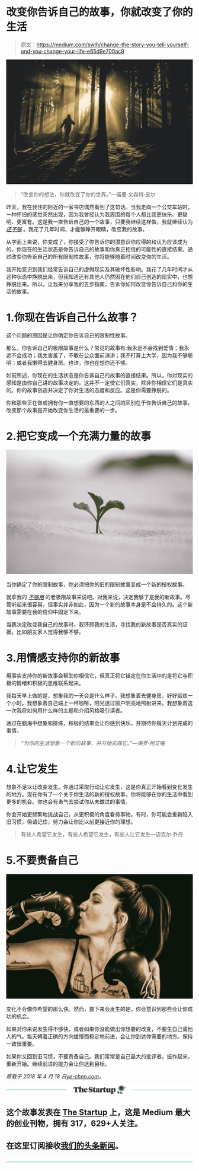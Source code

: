 # 改变你告诉自己的故事，你就改变了你的生活

> 原文：<https://medium.com/swlh/change-the-story-you-tell-yourself-and-you-change-your-life-e65d9e700ac9>

![](img/e5a4fedb465f27473ee7ebb99df40e7a.png)

> “改变你的想法，你就改变了你的世界。”—诺曼·文森特·皮尔

昨天，我在我住的附近的一家书店偶然看到了这句话。当我走向一个公交车站时，一种怀旧的感觉突然出现，因为我曾经认为我周围的每个人都比我更快乐、更聪明、更富有。这是我一直告诉自己的一个故事，只要我继续这样做，我就继续认为 [*还不够*](https://ye-chen.com/undo-the-lie-of-not-being-good-enough/) 。我花了几年时间，才能够睁开眼睛，改变我的故事。

从字面上来说，你变成了，你接受了你告诉你的潜意识你应得的和认为应该成为的。你现在的生活状态是你告诉自己的故事和你真正相信的可能性的直接结果。通过改变你告诉自己的所有限制性故事，你将能够随着时间改变你的生活。

我开始意识到我们经常告诉自己的虚假现实及其破坏性影响。我花了几年时间才从这种状态中挣脱出来，但我知道还有其他人仍然困在他们自己创造的现实中，也想挣脱出来。所以，让我来分享我的五步指南，告诉你如何改变你告诉自己和你的生活的故事。

# 1.你现在告诉自己什么故事？

这个问题的原因是让你确定你告诉自己的限制性故事。

那么，你告诉自己的极限故事是什么？常见的故事有:我永远不会找到爱情；我永远不会成功；我太害羞了，不敢在公众面前演讲；我不打算上大学，因为我不够聪明；或者我懒得去健身房。也许，你也在想你还不够。

如前所述，你现在的生活状态是你告诉自己的故事的直接结果。所以，你对现实的感知是由你自己讲的故事决定的。这并不一定使它们真实，除非你相信它们是真实的。你的故事创造并决定了你对生活的态度和反应。这是你需要挣脱的。

你和那些正在做或拥有你一直想要的东西的人之间的区别在于你告诉自己的故事。改变那个故事是开始改变你生活的最重要的一步。

# 2.把它变成一个充满力量的故事

![](img/4a6bbe197c788374ef7665d3c4d543d1.png)

当你确定了你的限制故事，你必须把你的旧的限制故事变成一个新的授权故事。

就拿我的 [*不够用*](https://ye-chen.com/undo-the-lie-of-not-being-good-enough/) 的老极限故事来说吧。对我来说，决定我够了是我的新故事。尽管听起来很容易，但事实并非如此，因为一个新的故事本身是不会持久的。这个新故事需要在我的信仰中固定下来。

当我决定改变我自己的故事时，我环顾我的生活，寻找我的新故事是否真实的证据。比如朋友家人觉得我够不够。

# 3.用情感支持你的新故事

用事实支持你的新故事会帮助你相信它，但真正将它锚定在你生活中的是将它与积极的情绪和积极的思维联系起来。

我每天早上做的是，想象我的一天会是什么样子。我想象着去健身房，好好锻炼一个小时。我想象着自己端上一杯咖啡，阳光透过窗户明亮地照射进来。我想象着这一次我将如何用什么样的主题和介绍风格吸引读者。

通过在脑海中想象和排练，积极的结果会让你感到快乐，并期待你每天计划完成的事情。

> *“为你的生活想象一个新的故事，并开始实践它。”—保罗·柯艾略*

# 4.让它发生

想象不足以让改变发生。你通过采取行动让它发生，这是你真正开始看到变化发生的地方。现在你有了一个关于你生活的新的授权故事，你将能够在你的生活中看到更多的机会。你也会有勇气去尝试你从未做过的事情。

你会开始更频繁地挑战自己，从更积极的角度看待事物。有时，你可能会重新陷入旧习惯，但请记住，努力会让你比以前更接近你的理想。

> 有些人希望它发生，有些人希望它发生，有些人让它发生—迈克尔·乔丹

# 5.不要责备自己

![](img/fc129364ad64dd8e3aa6fc5db463415b.png)

变化不会像你希望的那么快。然而，接下来会发生的是，你会意识到那些会让你成功的机会。

如果对你来说发生得不够快，或者如果你没能做出你想要的改变，不要生自己或他人的气。每天朝着正确的方向缓慢而稳定地前进，会让你到达你需要的地方。保持一致很重要。

如果你又回到旧习惯，不要责备自己。我们常常是自己最大的批评者。振作起来，重新开始。继续前进的能力会让你达到目标。

*原载于 2018 年 4 月 18 日*[*ye-chen.com*](https://ye-chen.com/change-the-story-you-tell-yourself-and-you-change-your-life/)*。*

[![](img/308a8d84fb9b2fab43d66c117fcc4bb4.png)](https://medium.com/swlh)

## 这个故事发表在 [The Startup](https://medium.com/swlh) 上，这是 Medium 最大的创业刊物，拥有 317，629+人关注。

## 在这里订阅接收[我们的头条新闻](http://growthsupply.com/the-startup-newsletter/)。

[![](img/b0164736ea17a63403e660de5dedf91a.png)](https://medium.com/swlh)